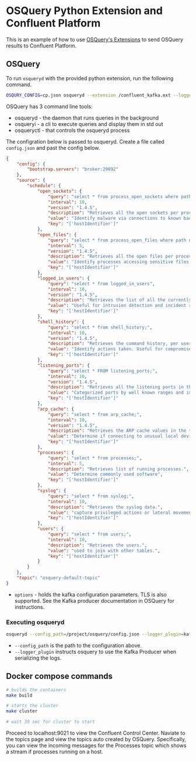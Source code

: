# OSQuery Python Extension and Confluent Platform

This is an example of how to use [OSQuery's Extensions](https://osquery.readthedocs.io/en/stable/deployment/extensions/) to send OSQuery results to Confluent Platform.

## OSQuery

To run `osqueryd` with the provided python extension, run the following command.

```bash
OSQURY_CONFIG=cp.json osqueryd --extension /confluent_kafka.ext --logger_plugin=confluent_logger --config_plugin=osquery_confluent_config
```

OSQuery has 3 command line tools:

* osqueryd - the daemon that runs queries in the background
* osqueryi - a cli to execute queries and display them in std out
* osqueryctl - that controls the osqueryd process

The configration below is passed to osqueryd. Create a file called `config.json` and past the config below.

```json
{
    "config": {
        "bootstrap.servers": "broker:29092"
    },
    "source": {
        "schedule": {
            "open_sockets": {
                "query": "select * from process_open_sockets where path <> '' or remote_address <> '';",
                "interval": 10,
                "version": "1.4.5",
                "description": "Retrieves all the open sockets per process in the target system.",
                "value": "Identify malware via connections to known bad IP addresses as well as odd local or remote port bindings",
                "key": "['hostIdentifier']"
            },
            "open_files": {
                "query": "select * from process_open_files where path not in ('/dev/null', '/dev/urandom', '/dev/random') and path not like '/usr/share/fonts/%' and path not like '%Chrome%' and path not like '%.cache%';",
                "interval": 5,
                "version": "1.4.5",
                "description": "Retrieves all the open files per process in the target system.",
                "value": "Identify processes accessing sensitive files they shouldn't",
                "key": "['hostIdentifier']"
            },
            "logged_in_users": {
                "query": "select * from logged_in_users",
                "interval": 10,
                "version": "1.4.5",
                "description": "Retrieves the list of all the currently logged in users in the target system.",
                "value": "Useful for intrusion detection and incident response. Verify assumptions of what accounts should be accessing what systems and identify machines accessed during a compromise.",
                "key": "['hostIdentifier']"
            },
            "shell_history": {
                "query": "select * from shell_history;",
                "interval": 10,
                "version": "1.4.5",
                "description": "Retrieves the command history, per user, by parsing the shell history files.",
                "value": "Identify actions taken. Useful for compromised hosts.",
                "key": "['hostIdentifier']"
            },
            "listening_ports": {
                "query": "select * FROM listening_ports;",
                "interval": 10,
                "version": "1.4.5",
                "description": "Retrieves all the listening ports in the target system.",
                "value": "Categorized ports by well known ranges and importance.",
                "key": "['hostIdentifier']"
            },
            "arp_cache": {
                "query": "select * from arp_cache;",
                "interval": 10,
                "version": "1.4.5",
                "description": "Retrieves the ARP cache values in the target system.",
                "value": "Determine if connecting to unusual local devices.",
                "key": "['hostIdentifier']"
            },
            "processes": {
                "query": "select * from processes;",
                "interval": 5,
                "description": "Retrieves list of running processes.",
                "value": "Determine commonly used software",
                "key": "['hostIdentifier']"
            },
            "syslog": {
                "query": "select * from syslog;",
                "interval": 10,
                "description": "Retrieves the syslog data.",
                "value": "capture privileged actions or lateral movement (sshd) and more.",
                "key": "['hostIdentifier']"
            },
            "users": {
                "query": "select * from users;",
                "interval": 10,
                "description": "Retrieves the users.",
                "value": "used to join with other tables.",
                "key": "['hostIdentifier']"
            }
        }
    },
    "topic": "osquery-default-topic"
}
```

* `options` - holds the kafka configuration parameters. TLS is also supported. See the Kafka producer documentation in OSQuery for instructions.

### Executing osqueryd

```bash
osqueryd --config_path=/project/osquery/config.json --logger_plugin=kafka_producer
```

* `--config_path` is the path to the configuration above.
* `--logger_plugin` instructs osquery to use the Kafka Producer when serializing the logs.

## Docker compose commands

```bash
# builds the containers
make build

# starts the cluster
make cluster

# wait 30 sec for cluster to start
```

Proceed to localhost:9021 to view the Confluent Control Center. Naviate to the topics page and view the topics auto created by OSQuery. Specifically, you can view the incoming messages for the Processes topic which shows a stream if processes running on a host.

